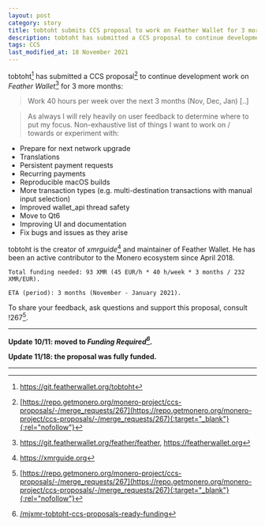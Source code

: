```yaml
---
layout: post
category: story
title: tobtoht submits CCS proposal to work on Feather Wallet for 3 more months
description: tobtoht has submitted a CCS proposal to continue development work on Feather Wallet for 3 more months.
tags: CCS
last_modified_at: 18 November 2021
---
```


tobtoht[^1] has submitted a CCS proposal[^2] to continue development work on *Feather Wallet*[^3] for 3 more months:

> Work 40 hours per week over the next 3 months (Nov, Dec, Jan) [..]

> As always I will rely heavily on user feedback to determine where to put my focus. Non-exhaustive list of things I want to work on / towards or experiment with:

- Prepare for next network upgrade
- Translations
- Persistent payment requests
- Recurring payments
- Reproducible macOS builds
- More transaction types (e.g. multi-destination transactions with manual input selection)
- Improved wallet_api thread safety
- Move to Qt6
- Improving UI and documentation
- Fix bugs and issues as they arise

tobtoht is the creator of *xmrguide*[^4] and maintainer of Feather Wallet. He has been an active contributor to the Monero ecosystem since April 2018.

```
Total funding needed: 93 XMR (45 EUR/h * 40 h/week * 3 months / 232 XMR/EUR).

ETA (period): 3 months (November - January 2021).
```

To share your feedback, ask questions and support this proposal, consult !267[^2].

---

**Update 10/11: moved to *Funding Required[^5].***

**Update 11/18: the proposal was fully funded.**

---

[^1]: https://git.featherwallet.org/tobtoht
[^2]: [https://repo.getmonero.org/monero-project/ccs-proposals/-/merge_requests/267](https://repo.getmonero.org/monero-project/ccs-proposals/-/merge_requests/267){:target="_blank"}{:rel="nofollow"}
[^3]: https://git.featherwallet.org/feather/feather, https://featherwallet.org
[^4]: https://xmrguide.org
[^5]: [/mjxmr-tobtoht-ccs-proposals-ready-funding](/mjxmr-tobtoht-ccs-proposals-ready-funding)
